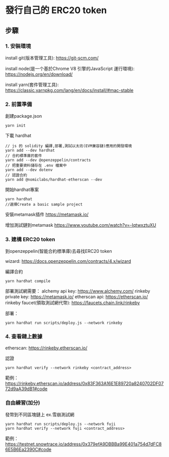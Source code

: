 # 發行自己的 ERC20 token

## 步驟

### 1. 安裝環境
install git(版本管理工具): https://git-scm.com/

install node(是一个基於Chrome V8 引擎的JavaScript 運行環境): https://nodejs.org/en/download/

install yarn(套件管理工具): https://classic.yarnpkg.com/lang/en/docs/install/#mac-stable

### 2. 前置準備
創建package.json
```
yarn init
```
下載 hardhat
```
// js 的 solidity 編譯,部署,測試以太坊(EVM兼容鏈)應用的開發環境
yarn add --dev hardhat
// 合約標準庫的套件
yarn add --dev @openzeppelin/contracts 
// 把重要資料儲存在 .env 檔案中
yarn add --dev dotenv
// 認證合約
yarn add @nomiclabs/hardhat-etherscan --dev
```
開始hardhat專案
```
yarn hardhat
//選擇Create a basic sample project
```

安裝metamask插件
https://metamask.io/

增加測試鏈到metamask
https://www.youtube.com/watch?v=-IqtwxztuXU

### 3. 建構 ERC20 token
到openzeppelin(智能合約標準庫)去尋找ERC20 token

wizard: https://docs.openzeppelin.com/contracts/4.x/wizard

編譯合約
```
yarn hardhat compile
```

部署測試網需要：
alchemy api key: https://www.alchemy.com/
rinkeby private key: https://metamask.io/
etherscan api: https://etherscan.io/
rinkeby faucet(領取測試網代幣): https://faucets.chain.link/rinkeby

部署：
```
yarn hardhat run scripts/deploy.js --network rinkeby
```

### 4. 查看鏈上數據
etherscan: https://rinkeby.etherscan.io/

認證
```
yarn hardhat verify --network rinkeby <contract_address> 
```

範例：https://rinkeby.etherscan.io/address/0x83F363A16E1E89720a8240702DF0772d9aA39dB1#code

### 自由練習(加分)
發幣到不同區塊鏈上 ex.雪崩測試網
```
yarn hardhat run scripts/deploy.js --network fuji
yarn hardhat verify --network fuji <contract_address> 
```
範例：https://testnet.snowtrace.io/address/0x379efA9DBBBa99E401a754d7dFC86E5B6Ea2390C#code
